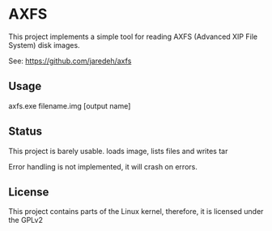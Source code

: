 AXFS
====

This project implements a simple tool for reading AXFS (Advanced XIP File System) disk images.

See: https://github.com/jaredeh/axfs

Usage
------

axfs.exe filename.img \[output name\]

Status
------

This project is barely usable.  loads image, lists files and writes tar

Error handling is not implemented, it will crash on errors.

License
-------

This project contains parts of the Linux kernel, therefore, it is licensed under the GPLv2

